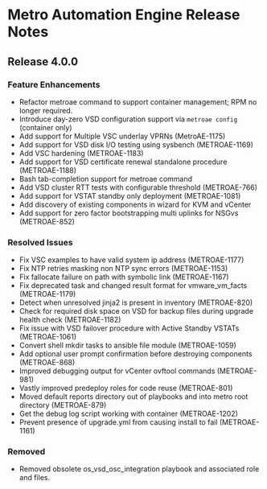 # Metro Automation Engine Release Notes

## Release 4.0.0

### Feature Enhancements

* Refactor metroae command to support container management; RPM no longer required.
* Introduce day-zero VSD configuration support via `metroae config` (container only)
* Add support for Multiple VSC underlay VPRNs (MetroAE-1175)
* Add support for VSD disk I/O testing using sysbench (METROAE-1169)
* Add VSC hardening (METROAE-1183)
* Add support for VSD certificate renewal standalone procedure (METROAE-1188)
* Bash tab-completion support for metroae command
* Add VSD cluster RTT tests with configurable threshold (METROAE-766)
* Add support for VSTAT standby only deployment (METROAE-1081)
* Add discovery of existing components in wizard for KVM and vCenter
* Add support for zero factor bootstrapping multi uplinks for NSGvs (METROAE-852)

### Resolved Issues
* Fix VSC examples to have valid system ip address (METROAE-1177)
* Fix NTP retries masking non NTP sync errors (METROAE-1153)
* Fix fallocate failure on path with symbolic link (METROAE-1167)
* Fix deprecated task and changed result format for vmware_vm_facts (METROAE-1179)
* Detect when unresolved jinja2 is present in inventory (METROAE-820)
* Check for required disk space on VSD for backup files during upgrade health check (METROAE-1182)
* Fix issue with VSD failover procedure with Active Standby VSTATs (METROAE-1061)
* Convert shell mkdir tasks to ansible file module (METROAE-1059)
* Add optional user prompt confirmation before destroying components (METROAE-868)
* Improved debugging output for vCenter ovftool commands (METROAE-981)
* Vastly improved predeploy roles for code reuse (METROAE-801)
* Moved default reports directory out of playbooks and into metro root directory (METROAE-879)
* Get the debug log script working with container (METROAE-1202)
* Prevent presence of upgrade.yml from causing install to fail (METROAE-1161)

### Removed
* Removed obsolete os_vsd_osc_integration playbook and associated role and files.
